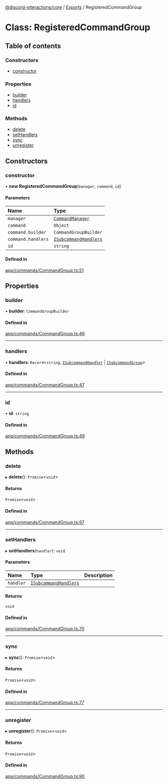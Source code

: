 [@discord-interactions/core](../README.md) / [Exports](../modules.md) / RegisteredCommandGroup

# Class: RegisteredCommandGroup

## Table of contents

### Constructors

- [constructor](RegisteredCommandGroup.md#constructor)

### Properties

- [builder](RegisteredCommandGroup.md#builder)
- [handlers](RegisteredCommandGroup.md#handlers)
- [id](RegisteredCommandGroup.md#id)

### Methods

- [delete](RegisteredCommandGroup.md#delete)
- [setHandlers](RegisteredCommandGroup.md#sethandlers)
- [sync](RegisteredCommandGroup.md#sync)
- [unregister](RegisteredCommandGroup.md#unregister)

## Constructors

### constructor

• **new RegisteredCommandGroup**(`manager`, `command`, `id`)

#### Parameters

| Name | Type |
| :------ | :------ |
| `manager` | [`CommandManager`](CommandManager.md) |
| `command` | `Object` |
| `command.builder` | `CommandGroupBuilder` |
| `command.handlers` | [`ISubcommandHandlers`](../modules.md#isubcommandhandlers) |
| `id` | `string` |

#### Defined in

[app/commands/CommandGroup.ts:51](https://github.com/ssMMiles/discord-interactions/blob/ef474ab/packages/core/src/app/commands/CommandGroup.ts#L51)

## Properties

### builder

• **builder**: `CommandGroupBuilder`

#### Defined in

[app/commands/CommandGroup.ts:46](https://github.com/ssMMiles/discord-interactions/blob/ef474ab/packages/core/src/app/commands/CommandGroup.ts#L46)

___

### handlers

• **handlers**: `Record`<`string`, [`ISubcommandHandler`](../interfaces/ISubcommandHandler.md) \| [`ISubcommandGroup`](../modules.md#isubcommandgroup)\>

#### Defined in

[app/commands/CommandGroup.ts:47](https://github.com/ssMMiles/discord-interactions/blob/ef474ab/packages/core/src/app/commands/CommandGroup.ts#L47)

___

### id

• **id**: `string`

#### Defined in

[app/commands/CommandGroup.ts:49](https://github.com/ssMMiles/discord-interactions/blob/ef474ab/packages/core/src/app/commands/CommandGroup.ts#L49)

## Methods

### delete

▸ **delete**(): `Promise`<`void`\>

#### Returns

`Promise`<`void`\>

#### Defined in

[app/commands/CommandGroup.ts:97](https://github.com/ssMMiles/discord-interactions/blob/ef474ab/packages/core/src/app/commands/CommandGroup.ts#L97)

___

### setHandlers

▸ **setHandlers**(`handler`): `void`

#### Parameters

| Name | Type | Description |
| :------ | :------ | :------ |
| `handler` | [`ISubcommandHandlers`](../modules.md#isubcommandhandlers) |  |

#### Returns

`void`

#### Defined in

[app/commands/CommandGroup.ts:70](https://github.com/ssMMiles/discord-interactions/blob/ef474ab/packages/core/src/app/commands/CommandGroup.ts#L70)

___

### sync

▸ **sync**(): `Promise`<`void`\>

#### Returns

`Promise`<`void`\>

#### Defined in

[app/commands/CommandGroup.ts:77](https://github.com/ssMMiles/discord-interactions/blob/ef474ab/packages/core/src/app/commands/CommandGroup.ts#L77)

___

### unregister

▸ **unregister**(): `Promise`<`void`\>

#### Returns

`Promise`<`void`\>

#### Defined in

[app/commands/CommandGroup.ts:90](https://github.com/ssMMiles/discord-interactions/blob/ef474ab/packages/core/src/app/commands/CommandGroup.ts#L90)
